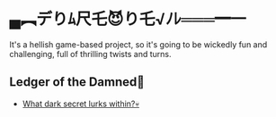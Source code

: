 # ▄︻デりﾑ尺乇😈り乇√ﾉﾚ═══━一
It's a hellish game-based project, so it's going to be wickedly fun and challenging, full of thrilling twists and turns.

## Ledger of the Damned👹
 - [What dark secret lurks within?💀](#about-the-project)
